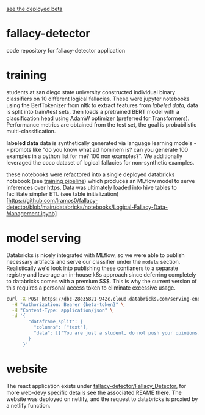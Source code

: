 [see the deployed beta](https://fallacy-detector.com/)

# fallacy-detector
code repository for fallacy-detector application

# training
students at san diego state university constructed individual binary classifiers on 10 different logical fallacies. These were jupyter notebooks using the BertTokenizer from nltk to extract features from *labeled data*, data is split into train/test sets, then loads a pretrained BERT model with a classification head using AdamW optimizer (preferred for Transformers). Performance metrics are obtained from the test set, the goal is probabilistic multi-classification.

**labeled data** data is synthetically generated via language learning models -- prompts like "do you know what ad hominem is? can you generate 100 examples in a python list for me? 100 non examples?". We additionally leveraged the coco dataset of logical fallacies for non-synthetic examples.

these notebooks were refactored into a single deployed databricks notebook (see [training pipeline](https://github.com/lramos0/fallacy-detector/blob/main/databricks/notebooks/Fallacy-Multi-Classifier-Training.ipynb)) which produces an MLflow model to serve inferences over https. Data was ultimately loaded into hive tables to facilitate simpler ETL (see table initialization)[https://github.com/lramos0/fallacy-detector/blob/main/databricks/notebooks/Logical-Fallacy-Data-Management.ipynb]

# model serving
Databricks is nicely integrated with MLflow, so we were able to publish necessary artifacts and serve our classifier under the `models` section. Realistically we'd look into publishing these contianers to a separate registry and leverage an in-house k8s approach since deferring completely to databricks comes with a premium $$$. This is why the current version of this requires a personal access token to eliminate excessive usage.

```bash
curl -X POST https://dbc-28e35821-942c.cloud.databricks.com/serving-endpoints/fallacy-classifier/invocations \
  -H "Authorization: Bearer {beta-token}" \
  -H "Content-Type: application/json" \
  -d '{
        "dataframe_split": {
          "columns": ["text"],
          "data": [["You are just a student, do not push your opinions... Opinions are dangerous."]]
        }
      }'
```

# website

The react application exists under [fallacy-detector/Fallacy_Detector](https://github.com/lramos0/fallacy-detector/tree/main/Fallacy_Detector), for more web-devy specific details see the associated REAME there. The website was deployed on netlify, and the request to databricks is proxied by a netlify function.
